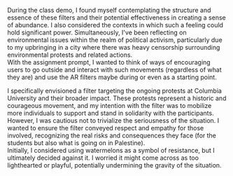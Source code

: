 During the class demo, I found myself contemplating the structure and essence of these filters and their potential effectiveness in creating a sense of abundance. I also considered the contexts in which such a feeling could hold significant power. Simultaneously, I've been reflecting on environmental issues within the realm of political activism, particularly due to my upbringing in a city where there was heavy censorship surrounding environmental protests and related actions. </br> 
With the assignment prompt, I wanted to think of ways of encouraging users to go outside and interact with such movements (regardless of what they are) and use the AR filters maybe during or even as a starting point. </br> 

I specifically envisioned a filter targeting the ongoing protests at Columbia University and their broader impact. These protests represent a historic and courageous movement, and my intention with the filter was to mobilize more individuals to support and stand in solidarity with the participants. However, I was cautious not to trivialize the seriousness of the situation. I wanted to ensure the filter conveyed respect and empathy for those involved, recognizing the real risks and consequences they face (for the students but also what is going on in Palestine).
</br> 
Initially, I considered using watermelons as a symbol of resistance, but I ultimately decided against it. I worried it might come across as too lighthearted or playful, potentially undermining the gravity of the situation. </br> 

